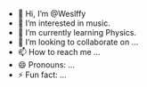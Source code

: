 - 👋 Hi, I’m @Weslffy
- 👀 I’m interested in music.
- 🌱 I’m currently learning Physics.
- 💞️ I’m looking to collaborate on ...
- 📫 How to reach me ...
- 😄 Pronouns: ...
- ⚡ Fun fact: ...

<!---
Weslffy/Weslffy is a ✨ special ✨ repository because its `README.md` (this file) appears on your GitHub profile.
You can click the Preview link to take a look at your changes.
--->
